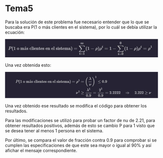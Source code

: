 # Tema5

Para la solución de este problema fue necesario entender que lo que se buscaba era P(1 o más clientes en el sistema), por lo cuál se debía utilizar la ecuación:

![Alt text](./eq1.jpg)

Una vez obtenida esto:

![Alt text](./eq2.jpg)

Una vez obtenido ese resultado se modifica el código para obtener los resultados.

Para las modificaciones se utilizó para probar un factor de nu de 2.21, para obtener resultados positivos, además de esto se cambio P para 1 visto que se desea tener al menos 1 persona en el sistema.

Por último, se compara el valor de fracción contra 0.9 para comprobar si se cumplen las especificaciones de que este sea mayor o igual al 90% y así afichar el mensaje correspondiente.

